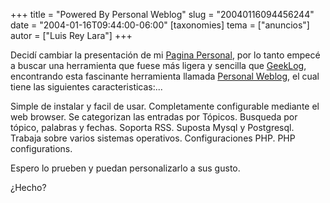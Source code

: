 +++
title = "Powered By Personal Weblog"
slug = "20040116094456244"
date = "2004-01-16T09:44:00-06:00"
[taxonomies]
tema = ["anuncios"]
autor = ["Luis Rey Lara"]
+++

Decidí cambiar la presentación de mi [Pagina
Personal](http://luisrey.red-libre.org), por lo tanto empecé a buscar
una herramienta que fuese más ligera y sencilla que
[GeekLog](http://www.geeklog.net), encontrando esta fascinante
herramienta llamada [Personal
Weblog](http://www.kyne.com.au/~mark/software/weblog.php), el cual tiene
las siguientes caracteristicas:...

<!-- more -->
Simple de instalar y facil de usar.
Completamente configurable mediante el web browser.
Se categorizan las entradas por Tópicos.
Busqueda por tópico, palabras y fechas.
Soporta RSS.
Suposta Mysql y Postgresql.
Trabaja sobre varios sistemas operativos.
Configuraciones PHP.
PHP configurations.

Espero lo prueben y puedan personalizarlo a sus gusto.

¿Hecho?
